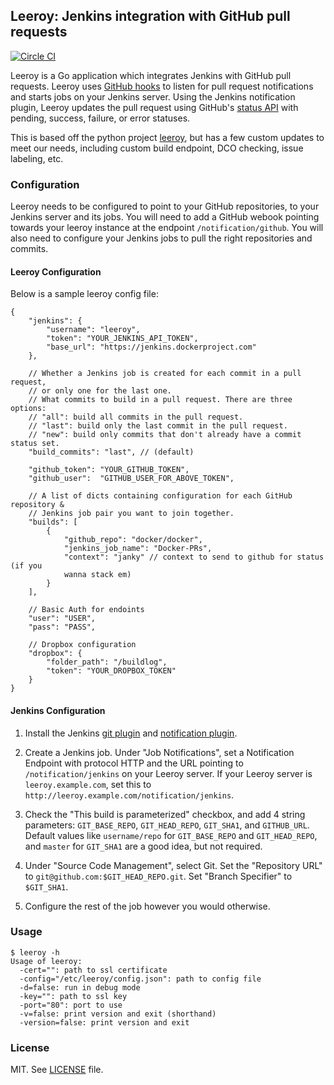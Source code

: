 ## Leeroy: Jenkins integration with GitHub pull requests

[![Circle CI](https://circleci.com/gh/docker/leeroy.svg?style=svg)](https://circleci.com/gh/docker/leeroy)

Leeroy is a Go application which integrates Jenkins with 
GitHub pull requests.
Leeroy uses [GitHub hooks](http://developer.github.com/v3/repos/hooks/) 
to listen for pull request notifications and starts jobs on your Jenkins 
server.  Using the Jenkins notification plugin, Leeroy updates the 
pull request using GitHub's 
[status API](http://developer.github.com/v3/repos/statuses/)
with pending, success, failure, or error statuses.

This is based off the python project [leeroy](https://github.com/litl/leeroy),
but has a few custom updates to meet our needs, including custom build
endpoint, DCO checking, issue labeling, etc.

### Configuration

Leeroy needs to be configured to point to your GitHub repositories,
to your Jenkins server and its jobs.  You will need to add a GitHub 
webook pointing towards your leeroy instance at the endpoint 
`/notification/github`. You will also need to configure your
Jenkins jobs to pull the right repositories and commits.

#### Leeroy Configuration

Below is a sample leeroy config file:

```
{
    "jenkins": {
        "username": "leeroy",
        "token": "YOUR_JENKINS_API_TOKEN",
        "base_url": "https://jenkins.dockerproject.com"
    },

    // Whether a Jenkins job is created for each commit in a pull request,
    // or only one for the last one.
    // What commits to build in a pull request. There are three options:
    // "all": build all commits in the pull request.
    // "last": build only the last commit in the pull request.
    // "new": build only commits that don't already have a commit status set.
    "build_commits": "last", // (default)

    "github_token": "YOUR_GITHUB_TOKEN",
    "github_user":  "GITHUB_USER_FOR_ABOVE_TOKEN",

    // A list of dicts containing configuration for each GitHub repository &
    // Jenkins job pair you want to join together.
    "builds": [
        {
            "github_repo": "docker/docker",
            "jenkins_job_name": "Docker-PRs",
            "context": "janky" // context to send to github for status (if you
            wanna stack em)
        }
    ],

    // Basic Auth for endoints
    "user": "USER",
    "pass": "PASS",

    // Dropbox configuration
    "dropbox": {
        "folder_path": "/buildlog",
        "token": "YOUR_DROPBOX_TOKEN"
    }
}
```

#### Jenkins Configuration

1. Install the Jenkins [git plugin][jgp] and [notification plugin][jnp].

2. Create a Jenkins job.  Under "Job Notifications", set a Notification
Endpoint with protocol HTTP and the URL pointing to `/notification/jenkins`
on your Leeroy server.  If your Leeroy server is `leeroy.example.com`, set
this to `http://leeroy.example.com/notification/jenkins`.

3. Check the "This build is parameterized" checkbox, and add 4 string
parameters: `GIT_BASE_REPO`, `GIT_HEAD_REPO`, `GIT_SHA1`, and `GITHUB_URL`.
Default values like `username/repo` for `GIT_BASE_REPO` and `GIT_HEAD_REPO`,
and `master` for `GIT_SHA1` are a good idea, but not required.

4. Under "Source Code Management", select Git.  Set the "Repository URL" to
`git@github.com:$GIT_HEAD_REPO.git`.  Set "Branch Specifier" to `$GIT_SHA1`.

5. Configure the rest of the job however you would otherwise.

[jgp]: https://wiki.jenkins-ci.org/display/JENKINS/Git+Plugin
[jnp]: https://wiki.jenkins-ci.org/display/JENKINS/Notification+Plugin


### Usage

```console
$ leeroy -h
Usage of leeroy:
  -cert="": path to ssl certificate
  -config="/etc/leeroy/config.json": path to config file
  -d=false: run in debug mode
  -key="": path to ssl key
  -port="80": port to use
  -v=false: print version and exit (shorthand)
  -version=false: print version and exit
```

### License

MIT. See [LICENSE](LICENSE) file.
